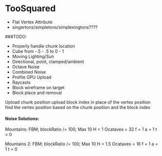 # TooSquared

* Flat Vertex Attribute
* singertons/simpletons/simplexingtons????

###TODO: 
 * Properly handle chunk location
 * Cube from -.5 - .5 to 0 - 1
 * Moving Lighting/Sun
 * Directional, point, clamped/ambient
 * Octave Noise
 * Combined Noise
 * Profile GPU Upload
 * Raycasts
 * Block wireframe on target
 * Block place and removal
 

 Upload chunk position
 upload block index in place of the vertex position
 find the vertex position based on the chunk position and the block index











#### Noise Solutions:
Mountains:
FBM;
blockRatio /= 100;
Max 10
H = 1
Ocataves = 32
f = 1
a = 1
t = 0

Mountains 2:
FBM;
blockRatio /= 100;
Max 10
H = 1.5
Ocataves = 16
f = 1
a = 1
t = 0

